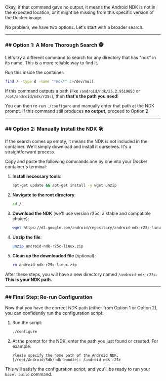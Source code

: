 Okay, if that command gave no output, it means the Android NDK is not in the expected location, or it might be missing from this specific version of the Docker image.

No problem, we have two options. Let's start with a broader search.

-----

### \#\# Option 1: A More Thorough Search 🕵️

Let's try a different command to search for any directory that has "ndk" in its name. This is a more reliable way to find it.

Run this inside the container:

```bash
find / -type d -name "*ndk*" 2>/dev/null
```

If this command outputs a path (like `/android/ndk/25.2.9519653` or `/opt/android/ndk/r25c`), then **that's the path you need\!**

You can then re-run `./configure` and manually enter that path at the NDK prompt. If this command still produces **no output**, proceed to Option 2.

-----

### \#\# Option 2: Manually Install the NDK 🛠️

If the search comes up empty, it means the NDK is not included in the container. We'll simply download and install it ourselves. It's a straightforward process.

Copy and paste the following commands one by one into your Docker container's terminal:

1.  **Install necessary tools**:

    ```bash
    apt-get update && apt-get install -y wget unzip
    ```

2.  **Navigate to the root directory**:

    ```bash
    cd /
    ```

3.  **Download the NDK** (we'll use version r25c, a stable and compatible choice):

    ```bash
    wget https://dl.google.com/android/repository/android-ndk-r25c-linux.zip
    ```

4.  **Unzip the file**:

    ```bash
    unzip android-ndk-r25c-linux.zip
    ```

5.  **Clean up the downloaded file** (optional):

    ```bash
    rm android-ndk-r25c-linux.zip
    ```

After these steps, you will have a new directory named `/android-ndk-r25c`. **This is your NDK path.**

-----

### \#\# Final Step: Re-run Configuration

Now that you have the correct NDK path (either from Option 1 or Option 2), you can confidently run the configuration script:

1.  Run the script:
    ```bash
    ./configure
    ```
2.  At the prompt for the NDK, enter the path you just found or created. For example:
    ```text
    Please specify the home path of the Android NDK. [/root/Android/Sdk/ndk-bundle]: /android-ndk-r25c
    ```

This will satisfy the configuration script, and you'll be ready to run your `bazel build` command.
